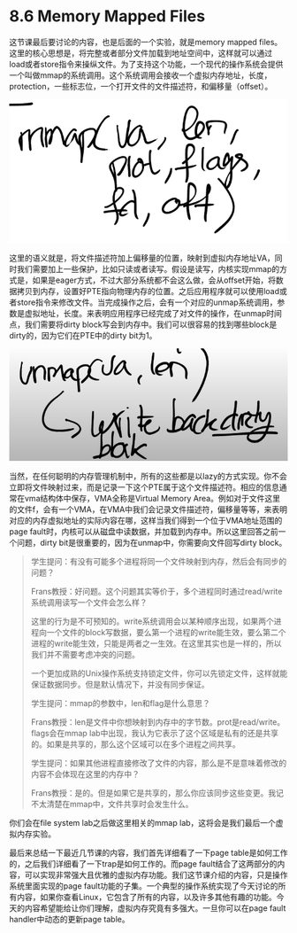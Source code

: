 # 8.6 Memory Mapped Files

这节课最后要讨论的内容，也是后面的一个实验，就是memory mapped files。这里的核心思想是，将完整或者部分文件加载到地址空间中，这样就可以通过load或者store指令来操纵文件。为了支持这个功能，一个现代的操作系统会提供一个叫做mmap的系统调用。这个系统调用会接收一个虚拟内存地址，长度，protection，一些标志位，一个打开文件的文件描述符，和偏移量（offset）。

![](../.gitbook/assets/image%20%28227%29.png)

这里的语义就是，将文件描述符加上偏移量的位置，映射到虚拟内存地址VA，同时我们需要加上一些保护，比如只读或者读写。假设是读写，内核实现mmap的方式是，如果是eager方式，不过大部分系统都不会这么做，会从offset开始，将数据拷贝到内存，设置好PTE指向物理内存的位置。之后应用程序就可以使用load或者store指令来修改文件。当完成操作之后，会有一个对应的unmap系统调用，参数是虚拟地址，长度。来表明应用程序已经完成了对文件的操作，在unmap时间点，我们需要将dirty block写会到内存中。我们可以很容易的找到哪些block是dirty的，因为它们在PTE中的dirty bit为1。

![](../.gitbook/assets/image%20%28320%29.png)

当然，在任何聪明的内存管理机制中，所有的这些都是以lazy的方式实现。你不会立即将文件映射过来，而是记录一下这个PTE属于这个文件描述符。相应的信息通常在vma结构体中保存，VMA全称是Virtual Memory Area。例如对于文件这里的文件f，会有一个VMA，在VMA中我们会记录文件描述符，偏移量等等，来表明对应的内存虚拟地址的实际内容在哪，这样当我们得到一个位于VMA地址范围的page fault时，内核可以从磁盘中读数据，并加载到内存中。所以这里回答之前一个问题，dirty bit是很重要的，因为在unmap中，你需要向文件回写dirty block。

> 学生提问：有没有可能多个进程将同一个文件映射到内存，然后会有同步的问题？
>
> Frans教授：好问题。这个问题其实等价于，多个进程同时通过read/write系统调用读写一个文件会怎么样？
>
> 这里的行为是不可预知的。write系统调用会以某种顺序出现，如果两个进程向一个文件的block写数据，要么第一个进程的write能生效，要么第二个进程的write能生效，只能是两者之一生效。在这里其实也是一样的，所以我们并不需要考虑冲突的问题。
>
> 一个更加成熟的Unix操作系统支持锁定文件，你可以先锁定文件，这样就能保证数据同步。但是默认情况下，并没有同步保证。
>
> 学生提问：mmap的参数中，len和flag是什么意思？
>
> Frans教授：len是文件中你想映射到内存中的字节数。prot是read/write。flags会在mmap lab中出现，我认为它表示了这个区域是私有的还是共享的。如果是共享的，那么这个区域可以在多个进程之间共享。
>
> 学生提问：如果其他进程直接修改了文件的内容，那么是不是意味着修改的内容不会体现在这里的内存中？
>
> Frans教授：是的。但是如果它是共享的，那么你应该同步这些变更。我记不太清楚在mmap中，文件共享时会发生什么。

你们会在file system lab之后做这里相关的mmap lab，这将会是我们最后一个虚拟内存实验。

最后来总结一下最近几节课的内容，我们首先详细看了一下page table是如何工作的，之后我们详细看了一下trap是如何工作的。而page fault结合了这两部分的内容，可以实现非常强大且优雅的虚拟内存功能。我们这节课介绍的内容，只是操作系统里面实现的page fault功能的子集。一个典型的操作系统实现了今天讨论的所有内容，如果你查看Linux，它包含了所有的内容，以及许多其他有趣的功能。今天的内容希望能给让你们理解，虚拟内存究竟有多强大。一旦你可以在page fault handler中动态的更新page table。




